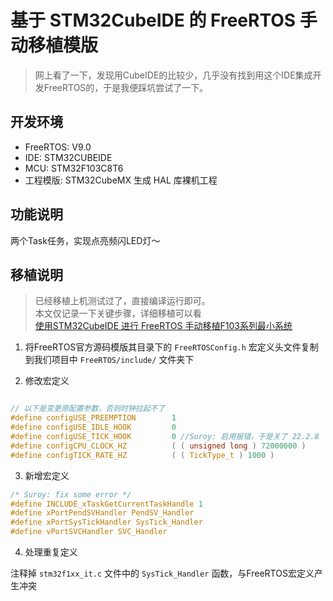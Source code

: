 # 基于 STM32CubeIDE 的 FreeRTOS 手动移植模版

> 网上看了一下，发现用CubeIDE的比较少，几乎没有找到用这个IDE集成开发FreeRTOS的，于是我便踩坑尝试了一下。


## 开发环境

+ FreeRTOS: V9.0
+ IDE: STM32CUBEIDE
+ MCU: STM32F103C8T6
+ 工程模版: STM32CubeMX 生成 HAL 库裸机工程

## 功能说明

两个Task任务，实现点亮频闪LED灯～


## 移植说明

> 已经移植上机测试过了，直接编译运行即可。  
> 本文仅记录一下关键步骤，详细移植可以看  
> [使用STM32CubeIDE 进行 FreeRTOS 手动移植F103系列最小系统](https://suroy.cn/embeded/use-stmcubeide-for-freertos-manual-migration-of-f103-series-minimum-system.html)

1. 将FreeRTOS官方源码模版其目录下的 `FreeRTOSConfig.h` 宏定义头文件复制到我们项目中 `FreeRTOS/include/` 文件夹下

2. 修改宏定义

```c

// 以下是变更原配置参数，否则时钟拉起不了
#define configUSE_PREEMPTION		1
#define configUSE_IDLE_HOOK			0
#define configUSE_TICK_HOOK			0 //Suroy: 启用报错，于是关了 22.2.8
#define configCPU_CLOCK_HZ			( ( unsigned long ) 72000000 )	
#define configTICK_RATE_HZ			( ( TickType_t ) 1000 )
```

3. 新增宏定义

```c
/* Suroy: fix some error */
#define INCLUDE_xTaskGetCurrentTaskHandle 1
#define xPortPendSVHandler PendSV_Handler
#define xPortSysTickHandler SysTick_Handler
#define vPortSVCHandler SVC_Handler
```

4. 处理重复定义

注释掉 `stm32f1xx_it.c` 文件中的 `SysTick_Handler` 函数，与FreeRTOS宏定义产生冲突
